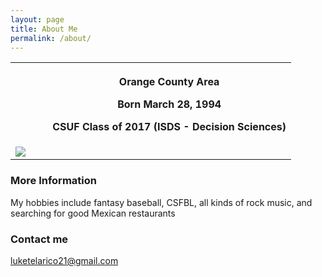 ```yaml
---
layout: page
title: About Me
permalink: /about/
---
```


<table>
  <tr>
    <th></th>
    <th>
      <ul>Orange County Area</ul>
      <ul>Born March 28, 1994</ul>
      <ul>CSUF Class of 2017 (ISDS - Decision Sciences)</ul>
    </th>
  </tr>
  <tr>
    <td><img src="https://media-exp2.licdn.com/mpr/mpr/shrinknp_400_400/AAEAAQAAAAAAAArjAAAAJDIwOGE1YTM5LTlkMDEtNGUwNi1iODM1LWIxNDIzNmEyOWZkNg.jpg"/></td>
  </tr>
 </table>

### More Information

My hobbies include fantasy baseball, CSFBL, all kinds of rock music, and searching for good Mexican restaurants

### Contact me

[luketelarico21@gmail.com](mailto:luketelarico21@gmail.com)
